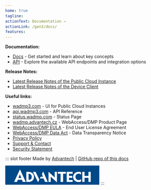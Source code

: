 ```yaml
---
home: true
tagline:
actionText: Documentation →
actionLink: /gen3/docs/
features:
---
```


**Documentation:**

- [Docs](/gen3/docs/) - Get started and learn about key concepts
- [API](/gen3/api/) - Explore the available API endpoints and integration options

**Release Notes:**

- [Latest Release Notes of the Public Cloud Instance](/gen3/release-notes/)
- [Latest Release Notes of the Device Client](/gen3/client/)

**Useful links:**

- [wadmp3.com](https://wadmp3.com) - UI for Public Cloud Instances
- [api.wadmp3.com](https://api.wadmp3.com) - API Reference
- [status.wadmp.com](https://status.wadmp.com) - Status Page
- [wadmp.advantech.cz](https://wadmp.advantech.cz) - WebAccess/DMP Product Page
- [WebAccess/DMP EULA](/eula.html) - End User License Agreement
- [WebAccess/DMP Data Act](/data-transparency-notice.html) - Data Transparency Notice
- [Privacy Policy](/privacy-policy.html)
- [Support & Contact](/contact/)
- [Security Statement](/security-statement.html)

::: slot footer
Made by [Advantech](https://icr.advantech.cz) | [GitHub repo of this docs](https://github.com/wadmp/wadmp.github.io)

<img src="./advantech.png" width="300">
:::
